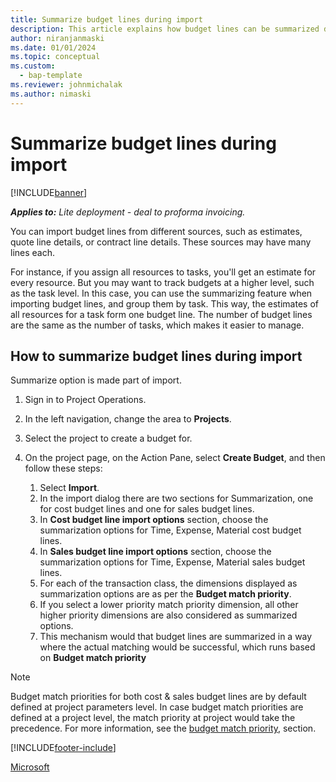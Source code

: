 ```yaml
---
title: Summarize budget lines during import
description: This article explains how budget lines can be summarized during import.
author: niranjanmaski
ms.date: 01/01/2024
ms.topic: conceptual
ms.custom: 
  - bap-template
ms.reviewer: johnmichalak
ms.author: nimaski
---
```


# Summarize budget lines during import

[!INCLUDE[banner](../../includes/banner.md)]

**_Applies to:_** _Lite deployment - deal to proforma invoicing._

You can import budget lines from different sources, such as estimates, quote line details, or contract line details. These sources may have many lines each.

For instance, if you assign all resources to tasks, you'll get an estimate for every resource. 
But you may want to track budgets at a higher level, such as the task level. 
In this case, you can use the summarizing feature when importing budget lines, and group them by task. This way, the estimates of all resources for a task form one budget line. The number of budget lines are the same as the number of tasks, which makes it easier to manage.

## How to summarize budget lines during import

Summarize option is made part of import. 

1. Sign in to Project Operations.
1. In the left navigation, change the area to **Projects**.
1. Select the project to create a budget for.
1. On the project page, on the Action Pane, select **Create Budget**, and then follow these steps:

    1. Select **Import**.
    1. In the import dialog there are two sections for Summarization, one for cost budget lines and one for sales budget lines. 
    1. In **Cost budget line import options** section, choose the summarization options for Time, Expense, Material cost budget lines.
    1. In **Sales budget line import options** section, choose the summarization options for Time, Expense, Material sales budget lines.
    1. For each of the transaction class, the dimensions displayed as summarization options are as per the **Budget match priority**.
    1. If you select a lower priority match priority dimension, all other higher priority dimensions are also considered as summarized options.
    1. This mechanism would that budget lines are summarized in a way where the actual matching would be successful, which runs based on **Budget match priority**

> [!NOTE]
> Budget match priorities for both cost & sales budget lines are by default defined at project parameters level. In case budget match priorities are defined at a project level, the match priority at project would take the precedence. For more information, see the [budget match priority](budget-line-match-priority.md),  section.


[!INCLUDE[footer-include](../../includes/footer-banner.md)]

[Microsoft](https://www.microsoft.com)
